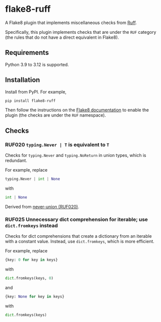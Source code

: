 # flake8-ruff

A Flake8 plugin that implements miscellaneous checks from [Ruff](https://github.com/astral-sh/ruff).

Specifically, this plugin implements checks that are under the `RUF` category
(the rules that do not have a direct equivalent in Flake8).

## Requirements

Python 3.9 to 3.12 is supported.

## Installation

Install from PyPI. For example,

```bash
pip install flake8-ruff
```

Then follow the instructions on the [Flake8 documentation](https://flake8.pycqa.org/en/latest/index.html)
to enable the plugin (the checks are under the `RUF` namespace).

## Checks

### RUF020 `typing.Never | T` is equivalent to `T`

Checks for `typing.Never` and `typing.NoReturn` in union types, which is
redundant.

For example, replace

```python
typing.Never | int | None
```

with

```python
int | None
```

Derived from [never-union (RUF020)](https://docs.astral.sh/ruff/rules/never-union/).

### RUF025 Unnecessary dict comprehension for iterable; use `dict.fromkeys` instead

Checks for dict comprehensions that create a dictionary from an iterable with a
constant value. Instead, use `dict.fromkeys`, which is more efficient.

For example, replace

```python
{key: 0 for key in keys}
```

with

```python
dict.fromkeys(keys, 0)
```

and

```python
{key: None for key in keys}
```

with

```python
dict.fromkeys(keys)
```
